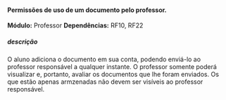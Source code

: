 #### Permissões de uso de um documento pelo professor.
**Módulo:** Professor
**Dependências:** RF10, RF22
##### descrição

O aluno adiciona o documento em sua conta, podendo enviá-lo 
ao professor responsável a qualquer instante. 
O professor somente poderá visualizar e, portanto, avaliar os documentos que lhe foram enviados. Os que estão
apenas armzenadas não devem ser visíveis ao professor responsável.